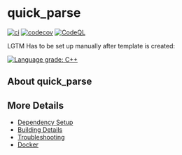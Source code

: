 # quick_parse

[![ci](https://github.com/napiorkowskimd/quick_parse/actions/workflows/ci.yml/badge.svg)](https://github.com/napiorkowskimd/quick_parse/actions/workflows/ci.yml)
[![codecov](https://codecov.io/gh/napiorkowskimd/quick_parse/branch/main/graph/badge.svg)](https://codecov.io/gh/napiorkowskimd/quick_parse)
[![CodeQL](https://github.com/napiorkowskimd/quick_parse/actions/workflows/codeql-analysis.yml/badge.svg)](https://github.com/napiorkowskimd/quick_parse/actions/workflows/codeql-analysis.yml)

LGTM Has to be set up manually after template is created:

[![Language grade: C++](https://img.shields.io/lgtm/grade/cpp/github/napiorkowskimd/quick_parse)](https://lgtm.com/projects/g/napiorkowskimd/quick_parse/context:cpp)

## About quick_parse



## More Details

 * [Dependency Setup](README_dependencies.md)
 * [Building Details](README_building.md)
 * [Troubleshooting](README_troubleshooting.md)
 * [Docker](README_docker.md)
